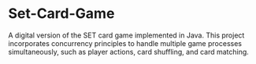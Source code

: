 # Set-Card-Game
A digital version of the SET card game implemented in Java. This project incorporates concurrency principles to handle multiple game processes simultaneously, such as player actions, card shuffling, and card matching.
